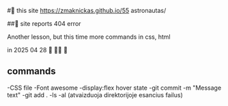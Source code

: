 #🚀
 this site 
https://zmaknickas.github.io/55 astronautas/

##🚩 site reports 404 error

Another lesson, but this time more commands
in css, html

in 2025 04 28
💑
👯‍♀️
👄


## commands
-CSS file
-Font awesome
-display:flex hover state
-git commit -m "Message text"
-git add . 
-ls -al (atvaizduoja direktorijoje esancius failus)
